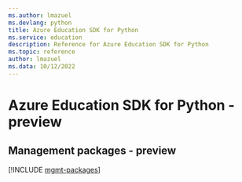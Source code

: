 ```yaml
---
ms.author: lmazuel
ms.devlang: python
title: Azure Education SDK for Python
ms.service: education
description: Reference for Azure Education SDK for Python
ms.topic: reference
author: lmazuel
ms.data: 10/12/2022
---
```

# Azure Education SDK for Python - preview

## Management packages - preview
[!INCLUDE [mgmt-packages](education-mgmt-index.md)]